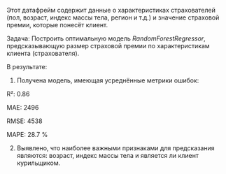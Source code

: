 Этот датафрейм содержит данные о характеристиках страхователей (пол, возраст, индекс массы тела, регион и т.д.) и значение страховой премии, которые понесёт клиент.

Задача: Построить оптимальную модель *RandomForestRegressor*, предсказывающую размер страховой премии по характеристикам клиента (страхователя).

В результате:

1) Получена модель, имеющая усреднённые метрики ошибок:

R²: 0.86

MAE: 2496

RMSE: 4538

MAPE: 28.7 %

2) Выявлено, что наиболее важными признаками для предсказания являются: возраст, индекс массы тела и является ли клиент курильщиком.
